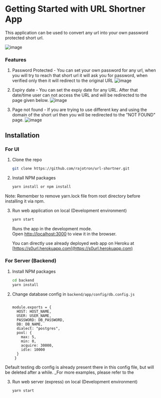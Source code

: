 # Getting Started with URL Shortner App

This application can be used to convert any url into your own password protected short url.

![image](https://user-images.githubusercontent.com/26489347/121045022-4aafe380-c7d3-11eb-8f5c-6e89dbf28c22.png)

### Features
1. Password Protected - You can set your own password for any url, when you will try to reach that short url it will ask you for password, when verified only then it will redirect to the original URL
![image](https://user-images.githubusercontent.com/26489347/121047626-eb060800-c7d3-11eb-8564-d7c55d3e8dfe.png)


2. Expiry date - You can set the expiy date for any URL. After that date/time user can not access the URL and will be redirected to the page given below.
![image](https://user-images.githubusercontent.com/26489347/121048210-3cae9280-c7d4-11eb-9b58-6fa691185027.png)


3. Page not found - If you are trying to use different key and using the domain of the short url then you will be redirected to the "NOT FOUND" page.
![image](https://user-images.githubusercontent.com/26489347/121048539-88f9d280-c7d4-11eb-9f3d-e4c0cf34db41.png)




## Installation

### For UI

1. Clone the repo
   ```sh
   git clone https://github.com/rajotron/url-shortner.git
   ```
2. Install NPM packages
   ```sh
   yarn install or npm install
   ```
Note: Remember to remove yarn.lock file from root directory before installing it via npm.

3. Run web application on local (Development environment)
    ```sh
   yarn start
   ```
   Runs the app in the development mode.\
   Open [http://localhost:3000](http://localhost:3000) to view it in the browser.
   
   You can directly use already deployed web app on Heroku at [https://s0url.herokuapp.com](https://s0url.herokuapp.com)

### For Server (Backend)

1. Install NPM packages
   ```sh
   cd backend
   yarn install
   ```
   
2. Change database config in `backend/app/config/db.config.js`
   ```JS

   module.exports = {
     HOST: HOST_NAME,
     USER: USER_NAME,
     PASSWORD: DB_PASSWORD,
     DB: DB_NAME,
     dialect: "postgres",
     pool: {
       max: 5,
       min: 0,
       acquire: 30000,
       idle: 10000
     }
    }
     ```

Default testing db config is already present there in this config file, but will be deleted after a while.
_For more examples, please refer to the 

3. Run web server (express) on local (Development environment)
    ```sh
   yarn start
   ```
